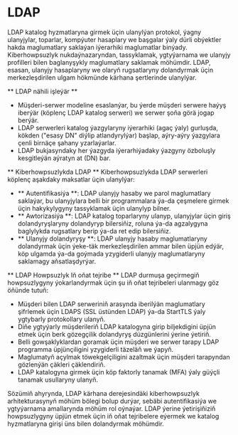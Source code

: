 # LDAP

LDAP katalog hyzmatlaryna girmek üçin ulanylýan protokol, ýagny ulanyjylar, toparlar, kompýuter hasaplary we başgalar ýaly dürli obýektler hakda maglumatlary saklaýan iýerarhiki maglumatlar binýady. Kiberhowpsuzlyk nukdaýnazaryndan, tassyklamak, ygtyýarnama we ulanyjy profilleri bilen baglanyşykly maglumatlary saklamak möhümdir. LDAP, esasan, ulanyjy hasaplaryny we olaryň rugsatlaryny dolandyrmak üçin merkezleşdirilen ulgam hökmünde kärhana şertlerinde ulanylýar.

** LDAP nähili işleýär **

- Müşderi-serwer modeline esaslanýar, bu ýerde müşderi serwere haýyş iberýär (köplenç LDAP katalog serweri) we serwer şoňa görä jogap berýär.
- LDAP serwerleri katalog ýazgylaryny iýerarhiki (agaç ýaly) gurluşda, kökden ("esasy DN" diýlip atlandyrylýar) başlap, aýry-aýry ýazgylara çenli birnäçe şahany yzarlaýarlar.
- LDAP bukjasyndaky her ýazgyda iýerarhiýadaky ýazgyny özboluşly kesgitleýän aýratyn at (DN) bar.

** Kiberhowpsuzlykda LDAP **
Kiberhowpsuzlykda LDAP serwerleri köplenç aşakdaky maksatlar üçin ulanylýar:

- ** Autentifikasiýa **: LDAP ulanyjy hasaby we parol maglumatlary saklaýar, bu ulanyjylara belli bir programmalara ýa-da çeşmelere girmek üçin hakykylygyny tassyklamak üçin ulanylyp bilner.
- ** Awtorizasiýa **: LDAP katalog toparlaryny ulanyp, ulanyjylar üçin giriş dolandyryşlaryny dolandyryp bilersiňiz, roluna ýa-da agzalygyna baglylykda rugsatlary berip ýa-da ret edip bilersiňiz.
- ** Ulanyjy dolandyryşy **: LDAP ulanyjy hasaby maglumatlaryny dolandyrmak üçin ýeke-täk merkezleşdirilen ammar bilen üpjün edýär, köp ulgamda ýa-da goýmada yzygiderli ulanyjy maglumatlaryny saklamagy aňsatlaşdyrýar.

** LDAP Howpsuzlyk Iň oňat tejribe **
LDAP durmuşa geçirmegiň howpsuzlygyny ýokarlandyrmak üçin şu iň oňat tejribeleri ulanmagy göz öňünde tutuň:

- Müşderi bilen LDAP serweriniň arasynda iberilýän maglumatlary şifrlemek üçin LDAPS (SSL üstünden LDAP) ýa-da StartTLS ýaly ygtybarly protokollary ulanyň.
- Diňe ygtyýarly müşderileriň LDAP katalogyna girip biljekdigini üpjün etmek üçin berk gözegçilik dolandyryş düzgünlerini ýerine ýetiriň.
- Belli gowşaklyklardan goramak üçin müşderi we serwer tarapy LDAP programma üpjünçiligini yzygiderli täzeläň we ýapyň.
- Maglumatyň açylmak töwekgelçiligini azaltmak üçin müşderi tarapyndan gözlenýän çäkleri çäklendiriň.
- LDAP katalogyna girmek üçin köp faktorly tanamak (MFA) ýaly güýçli tanamak usullaryny ulanyň.

Sözümiň ahyrynda, LDAP kärhana derejesindäki kiberhowpsuzlyk arhitekturasynyň möhüm bölegi bolup durýar, sebäbi autentifikasiýa we ygtyýarnama amallarynda möhüm rol oýnaýar. LDAP ýerine ýetirişiňiziň howpsuzlygyny üpjün etmek üçin iň oňat tejribelere eýermek we katalog hyzmatlaryna girişi üns bilen dolandyrmak möhümdir.